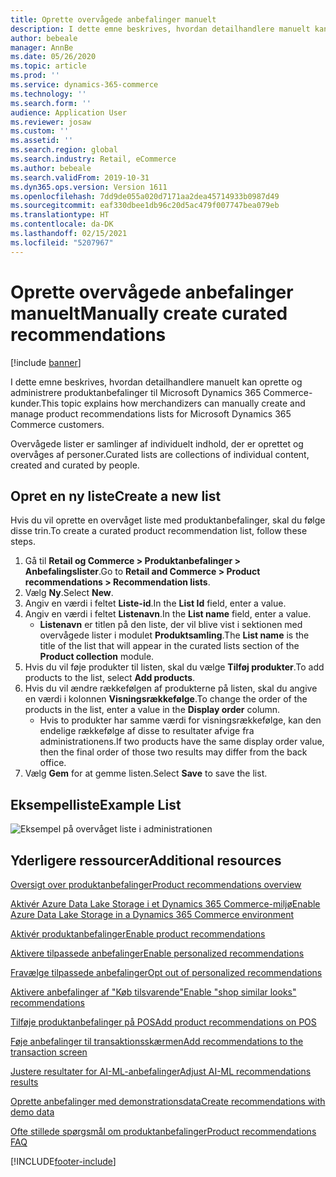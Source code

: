 ```yaml
---
title: Oprette overvågede anbefalinger manuelt
description: I dette emne beskrives, hvordan detailhandlere manuelt kan oprette og administrere produktlister til Microsoft Dynamics 365 Commerce-kunder.
author: bebeale
manager: AnnBe
ms.date: 05/26/2020
ms.topic: article
ms.prod: ''
ms.service: dynamics-365-commerce
ms.technology: ''
ms.search.form: ''
audience: Application User
ms.reviewer: josaw
ms.custom: ''
ms.assetid: ''
ms.search.region: global
ms.search.industry: Retail, eCommerce
ms.author: bebeale
ms.search.validFrom: 2019-10-31
ms.dyn365.ops.version: Version 1611
ms.openlocfilehash: 7dd9de055a020d7171aa2dea45714933b0987d49
ms.sourcegitcommit: eaf330dbee1db96c20d5ac479f007747bea079eb
ms.translationtype: HT
ms.contentlocale: da-DK
ms.lasthandoff: 02/15/2021
ms.locfileid: "5207967"
---
```

# <a name="manually-create-curated-recommendations"></a><span data-ttu-id="9be26-103">Oprette overvågede anbefalinger manuelt</span><span class="sxs-lookup"><span data-stu-id="9be26-103">Manually create curated recommendations</span></span>

[!include [banner](includes/banner.md)]

<span data-ttu-id="9be26-104">I dette emne beskrives, hvordan detailhandlere manuelt kan oprette og administrere produktanbefalinger til Microsoft Dynamics 365 Commerce-kunder.</span><span class="sxs-lookup"><span data-stu-id="9be26-104">This topic explains how merchandizers can manually create and manage product recommendations lists for Microsoft Dynamics 365 Commerce customers.</span></span>

<span data-ttu-id="9be26-105">Overvågede lister er samlinger af individuelt indhold, der er oprettet og overvåges af personer.</span><span class="sxs-lookup"><span data-stu-id="9be26-105">Curated lists are collections of individual content, created and curated by people.</span></span>  

## <a name="create-a-new-list"></a><span data-ttu-id="9be26-106">Opret en ny liste</span><span class="sxs-lookup"><span data-stu-id="9be26-106">Create a new list</span></span>

<span data-ttu-id="9be26-107">Hvis du vil oprette en overvåget liste med produktanbefalinger, skal du følge disse trin.</span><span class="sxs-lookup"><span data-stu-id="9be26-107">To create a curated product recommendation list, follow these steps.</span></span>

1. <span data-ttu-id="9be26-108">Gå til **Retail og Commerce &gt; Produktanbefalinger &gt; Anbefalingslister**.</span><span class="sxs-lookup"><span data-stu-id="9be26-108">Go to **Retail and Commerce &gt; Product recommendations &gt; Recommendation lists**.</span></span>
1. <span data-ttu-id="9be26-109">Vælg **Ny**.</span><span class="sxs-lookup"><span data-stu-id="9be26-109">Select **New**.</span></span>
1. <span data-ttu-id="9be26-110">Angiv en værdi i feltet **Liste-id**.</span><span class="sxs-lookup"><span data-stu-id="9be26-110">In the **List Id** field, enter a value.</span></span>
1. <span data-ttu-id="9be26-111">Angiv en værdi i feltet **Listenavn**.</span><span class="sxs-lookup"><span data-stu-id="9be26-111">In the **List name** field, enter a value.</span></span>
    - <span data-ttu-id="9be26-112">**Listenavn** er titlen på den liste, der vil blive vist i sektionen med overvågede lister i modulet **Produktsamling**.</span><span class="sxs-lookup"><span data-stu-id="9be26-112">The **List name** is the title of the list that will appear in the curated lists section of the **Product collection** module.</span></span>
1. <span data-ttu-id="9be26-113">Hvis du vil føje produkter til listen, skal du vælge **Tilføj produkter**.</span><span class="sxs-lookup"><span data-stu-id="9be26-113">To add products to the list, select **Add products**.</span></span>
1. <span data-ttu-id="9be26-114">Hvis du vil ændre rækkefølgen af produkterne på listen, skal du angive en værdi i kolonnen **Visningsrækkefølge**.</span><span class="sxs-lookup"><span data-stu-id="9be26-114">To change the order of the products in the list, enter a value in the **Display order** column.</span></span>
    - <span data-ttu-id="9be26-115">Hvis to produkter har samme værdi for visningsrækkefølge, kan den endelige rækkefølge af disse to resultater afvige fra administrationens.</span><span class="sxs-lookup"><span data-stu-id="9be26-115">If two products have the same display order value, then the final order of those two results may differ from the back office.</span></span>
1. <span data-ttu-id="9be26-116">Vælg **Gem** for at gemme listen.</span><span class="sxs-lookup"><span data-stu-id="9be26-116">Select **Save** to save the list.</span></span>

## <a name="example-list"></a><span data-ttu-id="9be26-117">Eksempelliste</span><span class="sxs-lookup"><span data-stu-id="9be26-117">Example List</span></span>

![Eksempel på overvåget liste i administrationen](./media/examplecuratedrecolist.png)

## <a name="additional-resources"></a><span data-ttu-id="9be26-119">Yderligere ressourcer</span><span class="sxs-lookup"><span data-stu-id="9be26-119">Additional resources</span></span>

[<span data-ttu-id="9be26-120">Oversigt over produktanbefalinger</span><span class="sxs-lookup"><span data-stu-id="9be26-120">Product recommendations overview</span></span>](product-recommendations.md)

[<span data-ttu-id="9be26-121">Aktivér Azure Data Lake Storage i et Dynamics 365 Commerce-miljø</span><span class="sxs-lookup"><span data-stu-id="9be26-121">Enable Azure Data Lake Storage in a Dynamics 365 Commerce environment</span></span>](enable-adls-environment.md)

[<span data-ttu-id="9be26-122">Aktivér produktanbefalinger</span><span class="sxs-lookup"><span data-stu-id="9be26-122">Enable product recommendations</span></span>](enable-product-recommendations.md)

[<span data-ttu-id="9be26-123">Aktivere tilpassede anbefalinger</span><span class="sxs-lookup"><span data-stu-id="9be26-123">Enable personalized recommendations</span></span>](personalized-recommendations.md)

[<span data-ttu-id="9be26-124">Fravælge tilpassede anbefalinger</span><span class="sxs-lookup"><span data-stu-id="9be26-124">Opt out of personalized recommendations</span></span>](personalization-gdpr.md)

[<span data-ttu-id="9be26-125">Aktivere anbefalinger af "Køb tilsvarende"</span><span class="sxs-lookup"><span data-stu-id="9be26-125">Enable "shop similar looks" recommendations</span></span>](shop-similar-looks.md)

[<span data-ttu-id="9be26-126">Tilføje produktanbefalinger på POS</span><span class="sxs-lookup"><span data-stu-id="9be26-126">Add product recommendations on POS</span></span>](product.md)

[<span data-ttu-id="9be26-127">Føje anbefalinger til transaktionsskærmen</span><span class="sxs-lookup"><span data-stu-id="9be26-127">Add recommendations to the transaction screen</span></span>](add-recommendations-control-pos-screen.md)

[<span data-ttu-id="9be26-128">Justere resultater for AI-ML-anbefalinger</span><span class="sxs-lookup"><span data-stu-id="9be26-128">Adjust AI-ML recommendations results</span></span>](modify-product-recommendation-results.md)

[<span data-ttu-id="9be26-129">Oprette anbefalinger med demonstrationsdata</span><span class="sxs-lookup"><span data-stu-id="9be26-129">Create recommendations with demo data</span></span>](product-recommendations-demo-data.md)

[<span data-ttu-id="9be26-130">Ofte stillede spørgsmål om produktanbefalinger</span><span class="sxs-lookup"><span data-stu-id="9be26-130">Product recommendations FAQ</span></span>](faq-recommendations.md)


[!INCLUDE[footer-include](../includes/footer-banner.md)]